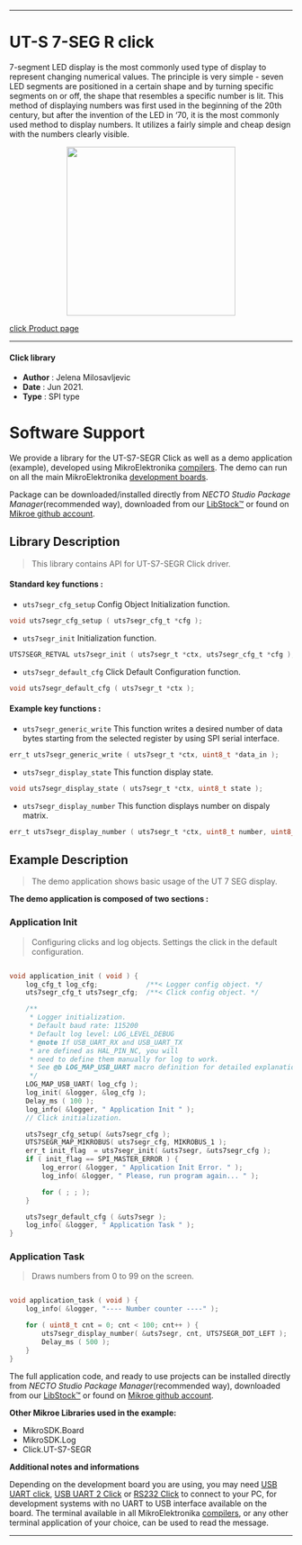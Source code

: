 
---
# UT-S 7-SEG R click

7-segment LED display is the most commonly used type of display to represent changing numerical values. The principle is very simple - seven LED segments are positioned in a certain shape and by turning specific segments on or off, the shape that resembles a specific number is lit. This method of displaying numbers was first used in the beginning of the 20th century, but after the invention of the LED in ‘70, it is the most commonly used method to display numbers. It utilizes a fairly simple and cheap design with the numbers clearly visible.

<p align="center">
  <img src="https://download.mikroe.com/images/click_for_ide/uts7segr_click.png" height=300px>
</p>

[click Product page](https://www.mikroe.com/ut-s-7-seg-r-click)

---


#### Click library

- **Author**        : Jelena Milosavljevic
- **Date**          : Jun 2021.
- **Type**          : SPI type


# Software Support

We provide a library for the UT-S7-SEGR Click
as well as a demo application (example), developed using MikroElektronika
[compilers](https://www.mikroe.com/necto-studio).
The demo can run on all the main MikroElektronika [development boards](https://www.mikroe.com/development-boards).

Package can be downloaded/installed directly from *NECTO Studio Package Manager*(recommended way), downloaded from our [LibStock&trade;](https://libstock.mikroe.com) or found on [Mikroe github account](https://github.com/MikroElektronika/mikrosdk_click_v2/tree/master/clicks).

## Library Description

> This library contains API for UT-S7-SEGR Click driver.

#### Standard key functions :

- `uts7segr_cfg_setup` Config Object Initialization function.
```c
void uts7segr_cfg_setup ( uts7segr_cfg_t *cfg );
```

- `uts7segr_init` Initialization function.
```c
UTS7SEGR_RETVAL uts7segr_init ( uts7segr_t *ctx, uts7segr_cfg_t *cfg );
```

- `uts7segr_default_cfg` Click Default Configuration function.
```c
void uts7segr_default_cfg ( uts7segr_t *ctx );
```

#### Example key functions :

- `uts7segr_generic_write` This function writes a desired number of data bytes starting from the selected register by using SPI serial interface.
```c
err_t uts7segr_generic_write ( uts7segr_t *ctx, uint8_t *data_in );
```

- `uts7segr_display_state` This function display state.
```c
void uts7segr_display_state ( uts7segr_t *ctx, uint8_t state );
```

- `uts7segr_display_number` This function displays number on dispaly matrix.
```c
err_t uts7segr_display_number ( uts7segr_t *ctx, uint8_t number, uint8_t dot_pos );
```

## Example Description

> The demo application shows basic usage of the UT 7 SEG display.

**The demo application is composed of two sections :**

### Application Init

> Configuring clicks and log objects. Settings the click in the default configuration.

```c

void application_init ( void ) {
    log_cfg_t log_cfg;            /**< Logger config object. */
    uts7segr_cfg_t uts7segr_cfg;  /**< Click config object. */

    /** 
     * Logger initialization.
     * Default baud rate: 115200
     * Default log level: LOG_LEVEL_DEBUG
     * @note If USB_UART_RX and USB_UART_TX 
     * are defined as HAL_PIN_NC, you will 
     * need to define them manually for log to work. 
     * See @b LOG_MAP_USB_UART macro definition for detailed explanation.
     */
    LOG_MAP_USB_UART( log_cfg );
    log_init( &logger, &log_cfg );
    Delay_ms ( 100 );
    log_info( &logger, " Application Init " );
    // Click initialization.

    uts7segr_cfg_setup( &uts7segr_cfg );
    UTS7SEGR_MAP_MIKROBUS( uts7segr_cfg, MIKROBUS_1 );
    err_t init_flag  = uts7segr_init( &uts7segr, &uts7segr_cfg );
    if ( init_flag == SPI_MASTER_ERROR ) {
        log_error( &logger, " Application Init Error. " );
        log_info( &logger, " Please, run program again... " );

        for ( ; ; );
    }

    uts7segr_default_cfg ( &uts7segr );
    log_info( &logger, " Application Task " );
}

```

### Application Task

> Draws numbers from 0 to 99 on the screen.

```c

void application_task ( void ) { 
    log_info( &logger, "---- Number counter ----" );

    for ( uint8_t cnt = 0; cnt < 100; cnt++ ) {
        uts7segr_display_number( &uts7segr, cnt, UTS7SEGR_DOT_LEFT );
        Delay_ms ( 500 );
    }
}

```


The full application code, and ready to use projects can be installed directly from *NECTO Studio Package Manager*(recommended way), downloaded from our [LibStock&trade;](https://libstock.mikroe.com) or found on [Mikroe github account](https://github.com/MikroElektronika/mikrosdk_click_v2/tree/master/clicks).

**Other Mikroe Libraries used in the example:**

- MikroSDK.Board
- MikroSDK.Log
- Click.UT-S7-SEGR

**Additional notes and informations**

Depending on the development board you are using, you may need
[USB UART click](http://shop.mikroe.com/usb-uart-click),
[USB UART 2 Click](http://shop.mikroe.com/usb-uart-2-click) or
[RS232 Click](http://shop.mikroe.com/rs232-click) to connect to your PC, for
development systems with no UART to USB interface available on the board. The
terminal available in all MikroElektronika
[compilers](http://shop.mikroe.com/compilers), or any other terminal application
of your choice, can be used to read the message.

---
